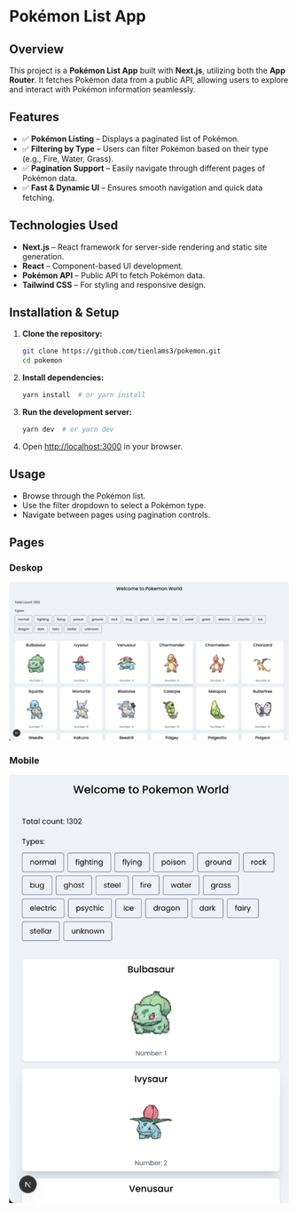 # Pokémon List App

## Overview

This project is a **Pokémon List App** built with **Next.js**, utilizing both the **App Router**. It fetches Pokémon data from a public API, allowing users to explore and interact with Pokémon information seamlessly.

## Features

- ✅ **Pokémon Listing** – Displays a paginated list of Pokémon.
- ✅ **Filtering by Type** – Users can filter Pokémon based on their type (e.g., Fire, Water, Grass).
- ✅ **Pagination Support** – Easily navigate through different pages of Pokémon data.
- ✅ **Fast & Dynamic UI** – Ensures smooth navigation and quick data fetching.

## Technologies Used

- **Next.js** – React framework for server-side rendering and static site generation.
- **React** – Component-based UI development.
- **Pokémon API** – Public API to fetch Pokémon data.
- **Tailwind CSS** – For styling and responsive design.

## Installation & Setup

1. **Clone the repository:**
   ```bash
   git clone https://github.com/tienlams3/pokemon.git
   cd pokemon
   ```
2. **Install dependencies:**
   ```bash
   yarn install  # or yarn install
   ```
3. **Run the development server:**
   ```bash
   yarn dev  # or yarn dev
   ```
4. Open [http://localhost:3000](http://localhost:3000) in your browser.

## Usage

- Browse through the Pokémon list.
- Use the filter dropdown to select a Pokémon type.
- Navigate between pages using pagination controls.

## Pages

### Deskop

![Desktop page](/public/README-desktop.png)

### Mobile

![Mobile page](/public/README-mobile.png)
